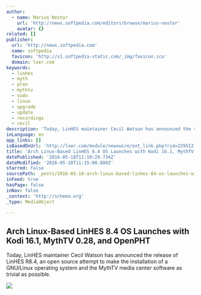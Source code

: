 ```yaml
---
author:
  - name: Marius Nestor
    url: 'http://news.softpedia.com/editors/browse/marius-nestor'
    avatar: {}
related: []
publisher:
  url: 'http://news.softpedia.com'
  name: softpedia
  favicon: 'http://s1.softpedia-static.com/_img/favicon.ico'
  domain: lxer.com
keywords:
  - linhes
  - myth
  - plex
  - mythtv
  - sudo
  - linux
  - upgrade
  - update
  - recordings
  - cecil
description: 'Today, LinHES maintainer Cecil Watson has announced the release of LinHES R8.4, an open source attempt to make the installation of a GNU/Linux operating system and the MythTV media center software as trivial as possible.'
inLanguage: en
app_links: []
isBasedOnUrl: 'http://lxer.com/module/newswire/ext_link.php?rid=229512'
title: 'Arch Linux-Based LinHES 8.4 OS Launches with Kodi 16.1, MythTV 0.28, and OpenPHT'
datePublished: '2016-05-18T11:19:29.734Z'
dateModified: '2016-05-18T11:15:00.880Z'
starred: false
sourcePath: _posts/2016-05-18-arch-linux-based-linhes-84-os-launches-with-kodi-161-myth.md
inFeed: true
hasPage: false
inNav: false
_context: 'http://schema.org'
_type: MediaObject

---
```

<article style=""><h1>Arch Linux-Based LinHES 8.4 OS Launches with Kodi 16.1, MythTV 0.28, and OpenPHT</h1><p>Today, LinHES maintainer Cecil Watson has announced the release of LinHES R8.4, an open source attempt to make the installation of a GNU/Linux operating system and the MythTV media center software as trivial as possible.</p><img src="http://i1-news.softpedia-static.com/images/news2/arch-linux-based-linhes-8-4-os-launches-with-kodi-16-1-mythtv-0-28-and-openpht-504076-2.jpg" /></article>